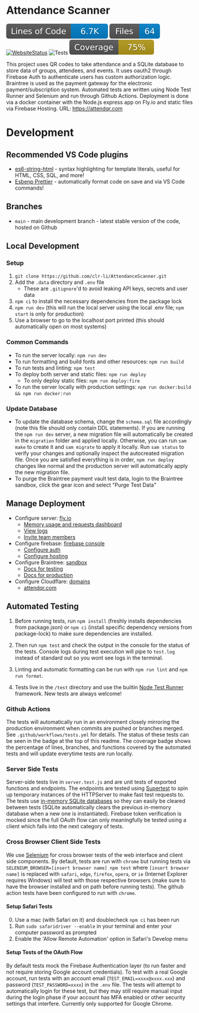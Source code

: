 # Attendance Scanner

[![LOC](./.badges/lines-of-code.svg)](https://github.com/clr-li/AttendanceScanner)
[![FileCount](./.badges/file-count.svg)](https://github.com/clr-li/AttendanceScanner)
[![WebsiteStatus](https://img.shields.io/website?url=https%3A%2F%2Fattendancescannerqr.web.app%2F)](https://attendancescannerqr.web.app)
![Tests](https://github.com/clr-li/AttendanceScanner/actions/workflows/tests.yml/badge.svg)
[![Coverage](./.badges/coverage.svg)](https://github.com/clr-li/AttendanceScanner)

This project uses QR codes to take attendance and a SQLite database to store data of groups, attendees, and events. It uses oauth2 through Firebase Auth to authenticate users has custom authorization logic. Braintree is used as the payment gateway for the electronic payment/subscription system. Automated tests are written using Node Test Runner and Selenium and run through Github Actions. Deployment is done via a docker container with the Node.js express app on Fly.io and static files via Firebase Hosting.
URL: https://attendqr.com

# Development

## Recommended VS Code plugins

-   [es6-string-html](https://marketplace.visualstudio.com/items?itemName=Tobermory.es6-string-html) - syntax highlighting for template literals, useful for HTML, CSS, SQL, and more!
-   [Esbenp Prettier](https://marketplace.visualstudio.com/items?itemName=esbenp.prettier-vscode) - automatically format code on save and via VS Code commands!

## Branches

-   `main` - main development branch - latest stable version of the code, hosted on Github

## Local Development

### Setup

1. `git clone https://github.com/clr-li/AttendanceScanner.git`
2. Add the `.data` directory and `.env` file
    - These are `.gitignore`'d to avoid leaking API keys, secrets and user data
3. `npm ci` to install the necessary dependencies from the package lock
4. `npm run dev` (this will run the local server using the local .env file; `npm start` is only for production)
5. Use a browser to go to the localhost port printed (this should automatically open on most systems)

### Common Commands

-   To run the server locally: `npm run dev`
-   To run formatting and build fonts and other resources: `npm run build`
-   To run tests and linting: `npm test`
-   To deploy both server and static files: `npm run deploy`
    -   To only deploy static files: `npm run deploy:fire`
-   To run the server locally with production settings: `npm run docker:build && npm run docker:run`

### Update Database

-   To update the database schema, change the `schema.sql` file accordingly (note this file should only contain DDL statements). If you are running the `npm run dev` server, a new migration file will automatically be created in the `migration` folder and applied locally. Otherwise, you can run `sam make` to create it and `sam migrate` to apply it locally. Run `sam status` to verify your changes and optionally inspect the autocreated migration file. Once you are satisfied everything is in order, `npm run deploy` changes like normal and the production server will automatically apply the new migration file.
-   To purge the Braintree payment vault test data, login to the Braintree sandbox, click the gear icon and select "Purge Test Data"

## Manage Deployment

-   Configure server: [fly.io](https://fly.io/apps/attendqr)
    -   [Memory usage and requests dashboard](https://fly-metrics.net/d/fly-app/fly-app?orgId=726754)
    -   [View logs](https://fly-metrics.net/d/fly-logs/fly-logs?orgId=726754&var-app=attendqr)
    -   [Invite team members](https://fly.io/dashboard/alexander-metzger/team)
-   Configure firebase: [firebase console](https://console.firebase.google.com/u/0/project/attendancescannerqr/overview)
    -   [Configure auth](https://console.firebase.google.com/u/0/project/attendancescannerqr/authentication/users)
    -   [Configure hosting](https://console.firebase.google.com/u/0/project/attendancescannerqr/hosting/sites/attendancescannerqr)
-   Configure Braintree: [sandbox](https://sandbox.braintreegateway.com/login)
    -   [Docs for testing](https://developers.braintreepayments.com/start/hello-server/node)
    -   [Docs for production](https://developer.paypal.com/braintree/docs/start/go-live/node)
-   Configure Cloudflare: [domains](https://dash.cloudflare.com/ff1b48a9d7c023abb7950e2e6f3a7f7e/domains/attendqr.com)
    -   [attendqr.com](https://dash.cloudflare.com/ff1b48a9d7c023abb7950e2e6f3a7f7e/attendqr.com)

## Automated Testing

1. Before running tests, run `npm install` (freshly installs dependencies from package.json) or `npm ci` (install specific dependency versions from package-lock) to make sure dependencies are installed.

2. Then run `npm test` and check the output in the console for the status of the tests. Console logs during test execution will pipe to `test.log` instead of standard out so you wont see logs in the terminal.

3. Linting and automatic formatting can be run with `npm run lint` and `npm run format`.

4. Tests live in the `/test` directory and use the builtin [Node Test Runner](https://nodejs.org/docs/latest-v18.x/api/test.html) framework. New tests are always welcome!

### Github Actions

The tests will automatically run in an environment closely mirroring the production environment when commits are pushed or branches merged. See `.github/workflows/tests.yml` for details. The status of these tests can be seen in the badge at the top of this readme. The coverage badge shows the percentage of lines, branches, and functions covered by the automated tests and will update everytime tests are run locally.

### Server Side Tests

Server-side tests live in `server.test.js` and are unit tests of exported functions and endpoints. The endpoints are tested using [Supertest](https://www.npmjs.com/package/supertest) to spin up temporary instances of the HTTPServer to make fast test requests to. The tests use [in-memory SQLite databases](https://www.sqlite.org/inmemorydb.html) so they can easily be cleared between tests (SQLite automatically clears the previous in-memory database when a new one is instantiated). Firebase token verification is mocked since the full OAuth flow can only meaningfully be tested using a client which falls into the next category of tests.

### Cross Browser Client Side Tests

We use [Selenium](https://www.npmjs.com/package/selenium-webdriver) for cross browser tests of the web interface and client side components. By default, tests are run with `chrome` but running tests via `SELENIUM_BROWSER=[insert browser name] npm test` where `[insert browser name]` is replaced with `safari`, `edge`, `firefox`, `opera`, or `ie` (Internet Explorer requires Windows) will test with those respective browsers (make sure to have the browser installed and on path before running tests). The github action tests have been configured to run with `chrome`.

#### Setup Safari Tests

0. Use a mac (with Safari on it) and doublecheck `npm ci` has been run
1. Run `sudo safaridriver --enable` in your terminal and enter your computer password as prompted
2. Enable the 'Allow Remote Automation' option in Safari's Develop menu

#### Setup Tests of the OAuth Flow

By default tests mock the Firebase Authentication layer (to run faster and not require storing Google account credentials). To test with a real Google account, run tests with an account email (`TEST_EMAIL=xxxx@xxxx.xxx`) and password (`TEST_PASSWORD=xxxx`) in the `.env` file. The tests will attempt to automatically login for these test, but they may still require manual input during the login phase if your account has MFA enabled or other security settings that interfere. Currently only supported for Google Chrome.
